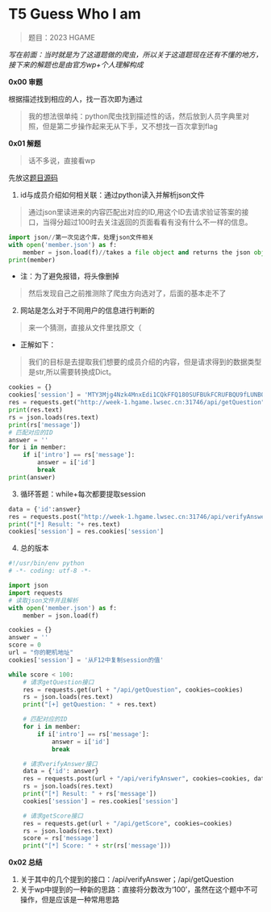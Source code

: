 # T5 Guess Who I am

> 题目：2023 HGAME

_写在前面：当时就是为了这道题做的爬虫，所以关于这道题现在还有不懂的地方，接下来的解题也是由官方wp+个人理解构成_

__0x00 审题__

根据描述找到相应的人，找一百次即为通过

> 我的想法很单纯：python爬虫找到描述性的话，然后放到人员字典里对照，但是第二步操作起来无从下手，又不想找一百次拿到flag

__0x01 解题__

> 话不多说，直接看wp

先放这[题目源码](https://github.com/ek1ng/My-CTF-Challenges/tree/main/HGAME2023-Guess%20Who%20I%20Am)

1. id与成员介绍如何相关联：通过python读入并解析json文件

> 通过json里读进来的内容匹配出对应的ID,用这个ID去请求验证答案的接口，当得分超过100时去关注返回的页面看看有没有什么不一样的信息。

```python
import json//第一次见这个库，处理json文件相关
with open('member.json') as f:
    member = json.load(f)//takes a file object and returns the json object.
print(member)
```

* 注：为了避免报错，将头像删掉

> 然后发现自己之前推测除了爬虫方向选对了，后面的基本走不了

2. 网站是怎么对于不同用户的信息进行判断的

> 来一个猜测，直接从文件里找原文（

* 正解如下：

> 我们的目标是去提取我们想要的成员介绍的内容，但是请求得到的数据类型是str,所以需要转换成Dict。

```python
cookies = {}
cookies['session'] = 'MTY3Mjg4Nzk4MnxEdi1CQkFFQ180SUFBUkFCRUFBQU9fLUNBQUlHYzNSeWFXNW5EQWdBQm5OdmJIWmxaQU5wYm5RRUFnQUFCbk4wY21sdVp3d05BQXRqYUdGc2JHVnVaMlZKWkFOcGJuUUVBZ0JxfAue3fcPP_M2DO-5E6e17rIWaosJfl2FkmAFevW687rc'自己的session
res = requests.get("http://week-1.hgame.lwsec.cn:31746/api/getQuestion",cookies=cookies)//自己的地址
print(res.text)
rs = json.loads(res.text)
print(rs['message'])
# 匹配对应的ID
answer = ''
for i in member:
    if i['intro'] == rs['message']:
        answer = i['id']
        break
print(answer)
```
3. 循环答题：while+每次都要提取session
```python
data = {'id':answer}
res = requests.post("http://week-1.hgame.lwsec.cn:31746/api/verifyAnswer",cookies=cookies,data=data)
print("[*] Result: "+ res.text)
cookies['session'] = res.cookies['session']
```

4. 总的版本
```python
#!/usr/bin/env python
# -*- coding: utf-8 -*-

import json
import requests
# 读取json文件并且解析
with open('member.json') as f:
    member = json.load(f)

cookies = {}
answer = ''
score = 0
url = "你的靶机地址"
cookies['session'] = '从F12中复制session的值'

while score < 100:
    # 请求getQuestion接口
    res = requests.get(url + "/api/getQuestion", cookies=cookies)
    rs = json.loads(res.text)
    print("[+] getQuestion: " + res.text)

    # 匹配对应的ID
    for i in member:
        if i['intro'] == rs['message']:
            answer = i['id']
            break

    # 请求verifyAnswer接口
    data = {'id': answer}
    res = requests.post(url + "/api/verifyAnswer", cookies=cookies, data=data)
    rs = json.loads(res.text)
    print("[*] Result: " + rs['message'])
    cookies['session'] = res.cookies['session']

    # 请求getScore接口
    res = requests.get(url + "/api/getScore", cookies=cookies)
    rs = json.loads(res.text)
    score = rs['message']
    print("[*] Score: " + str(rs['message']))
```
__0x02 总结__

1. 关于其中的几个提到的接口：/api/verifyAnswer；/api/getQuestion
2. 关于wp中提到的一种新的思路：直接将分数改为‘100’，虽然在这个题中不可操作，但是应该是一种常用思路
    
